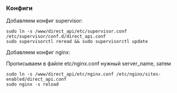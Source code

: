 ### Конфиги

Добавляем конфиг supervisor:

```
sudo ln -s /www/direct_api/etc/supervisor.conf /etc/supervisor/conf.d/direct_api.conf
sudo supervisorctl reread && sudo supervisorctl update
```

Добавляем конфиг nginx:

Прописываем в файле etc/nginx.conf нужный server_name, затем
```
sudo ln -s /www/direct_api/etc/nginx.conf /etc/nginx/sites-enabled/direct_api.conf
sudo nginx -s reload
```
